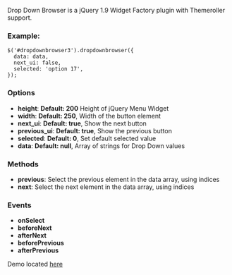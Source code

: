 Drop Down Browser is a jQuery 1.9 Widget Factory plugin with Themeroller support.

### Example:
    $('#dropdownbrowser3').dropdownbrowser({
      data: data,
      next_ui: false,
      selected: 'option 17',
    });

### Options
 * **height**: **Default: 200** Height of jQuery Menu Widget
 * **width**: **Default: 250**, Width of the button element
 * **next_ui**: **Default: true**, Show the next button
 * **previous_ui**: **Default: true**, Show the previous button
 * **selected**: **Default: 0**, Set default selected value
 * **data**: **Default: null**, Array of strings for Drop Down values

### Methods
 * **previous**: Select the previous element in the data array, using indices
 * **next**: Select the next element in the data array, using indices

### Events
 * **onSelect**
 * **beforeNext**
 * **afterNext**
 * **beforePrevious**
 * **afterPrevious** 

Demo located [here](http://htmlpreview.github.com/?https://raw.github.com/bubasti/jQuery-Drop-Down-Browser/master/example.html)
